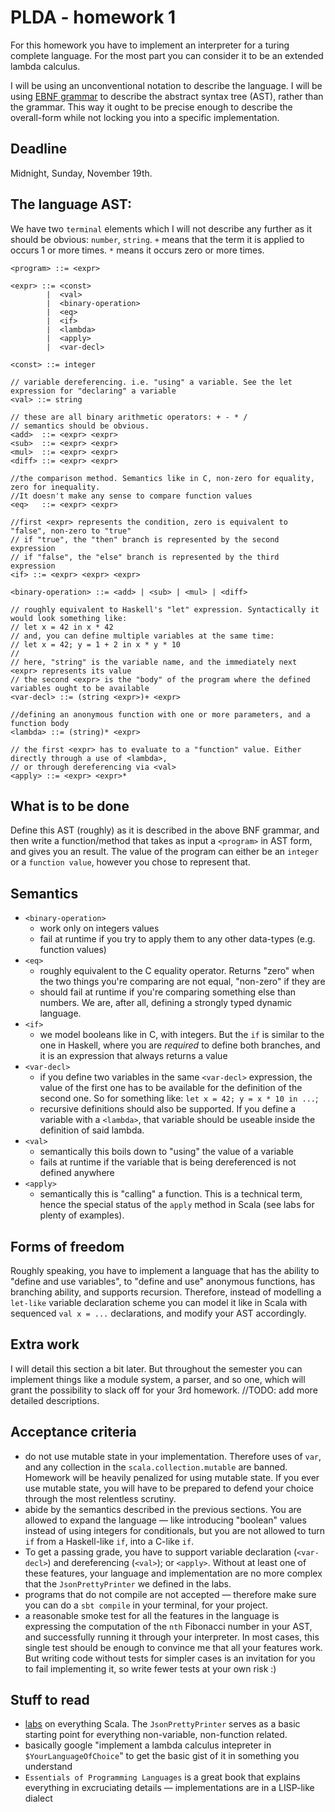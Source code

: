 # PLDA - homework 1

For this homework you have to implement an interpreter for a turing complete language. For the most part you can consider it to be an extended lambda calculus.

I will be using an unconventional notation to describe the language. I will be using [EBNF grammar](https://en.wikipedia.org/wiki/Backus%E2%80%93Naur_form#Example) to describe the abstract syntax tree (AST), rather than the grammar. This way it ought to be precise enough to describe the overall-form while not locking you into a specific implementation.

## Deadline

Midnight, Sunday, November 19th.

## The language AST:

We have two `terminal` elements which I will not describe any further as it should be obvious: `number`, `string`. `+` means that the term it is applied to occurs 1 or more times. `*` means it occurs zero or more times.

```bnf
<program> ::= <expr>

<expr> ::= <const>
        |  <val>
        |  <binary-operation>
        |  <eq>
        |  <if>
        |  <lambda>
        |  <apply>
        |  <var-decl>

<const> ::= integer

// variable dereferencing. i.e. "using" a variable. See the let expression for "declaring" a variable
<val> ::= string

// these are all binary arithmetic operators: + - * /
// semantics should be obvious.
<add>  ::= <expr> <expr>
<sub>  ::= <expr> <expr>
<mul>  ::= <expr> <expr>
<diff> ::= <expr> <expr>

//the comparison method. Semantics like in C, non-zero for equality, zero for inequality.
//It doesn't make any sense to compare function values
<eq>   ::= <expr> <expr>

//first <expr> represents the condition, zero is equivalent to "false", non-zero to "true"
// if "true", the "then" branch is represented by the second expression
// if "false", the "else" branch is represented by the third expression
<if> ::= <expr> <expr> <expr>

<binary-operation> ::= <add> | <sub> | <mul> | <diff>

// roughly equivalent to Haskell's "let" expression. Syntactically it would look something like:
// let x = 42 in x * 42
// and, you can define multiple variables at the same time:
// let x = 42; y = 1 + 2 in x * y * 10
//
// here, "string" is the variable name, and the immediately next <expr> represents its value
// the second <expr> is the "body" of the program where the defined variables ought to be available
<var-decl> ::= (string <expr>)+ <expr>

//defining an anonymous function with one or more parameters, and a function body
<lambda> ::= (string)* <expr>

// the first <expr> has to evaluate to a "function" value. Either directly through a use of <lambda>,
// or through dereferencing via <val>
<apply> ::= <expr> <expr>*
```

## What is to be done

Define this AST (roughly) as it is described in the above BNF grammar, and then write a function/method that takes as input a `<program>` in AST form, and gives you an result. The value of the program can either be an `integer` or a `function value`, however you chose to represent that.

## Semantics
* `<binary-operation>`
  * work only on integers values
  * fail at runtime if you try to apply them to any other data-types (e.g. function values)
* `<eq>`
  * roughly equivalent to the C equality operator. Returns "zero" when the two things you're comparing are not equal, "non-zero" if they are
  * should fail at runtime if you're comparing something else than numbers. We are, after all, defining a strongly typed dynamic language.
* `<if>`
  * we model booleans like in C, with integers. But the `if` is similar to the one in Haskell, where you are _required_ to define both branches, and it is an expression that always returns a value
* `<var-decl>`
  * if you define two variables in the same `<var-decl>` expression, the value of the first one has to be available for the definition of the second one. So for something like: `let x = 42; y = x * 10 in ...`;
  * recursive definitions should also be supported. If you define a variable with a `<lambda>`, that variable should be useable inside the definition of said lambda.
* `<val>`
  * semantically this boils down to "using" the value of a variable
  * fails at runtime if the variable that is being dereferenced is not defined anywhere
* `<apply>`
  * semantically this is "calling" a function. This is a technical term, hence the special status of the `apply` method in Scala (see labs for plenty of examples).

## Forms of freedom

Roughly speaking, you have to implement a language that has the ability to "define and use variables", to "define and use" anonymous functions, has branching ability, and supports recursion. Therefore, instead of modelling a `let-like` variable declaration scheme you can model it like in Scala with sequenced `val x = ...` declarations, and modify your AST accordingly.

## Extra work

I will detail this section a bit later. But throughout the semester you can implement things like a module system, a parser, and so one, which will grant the possibility to slack off for your 3rd homework. //TODO: add more detailed descriptions.

## Acceptance criteria

* do not use mutable state in your implementation. Therefore uses of `var`, and any collection in the `scala.collection.mutable` are banned. Homework will be heavily penalized for using mutable state. If you ever use mutable state, you will have to be prepared to defend your choice through the most relentless scrutiny.
* abide by the semantics described in the previous sections. You are allowed to expand the language — like introducing "boolean" values instead of using integers for conditionals, but you are not allowed to turn `if` from a Haskell-like `if`, into a C-like `if`.
* To get a passing grade, you have to support variable declaration (`<var-decl>`) and dereferencing (`<val>`); or `<apply>`. Without at least one of these features, your language and implementation are no more complex that the `JsonPrettyPrinter` we defined in the labs.
* programs that do not compile are not accepted — therefore make sure you can do a `sbt compile` in your terminal, for your project.
* a reasonable smoke test for all the features in the language is expressing the computation of the `nth` Fibonacci number in  your AST, and successfully running it through your interpreter. In most cases, this single test should be enough to convince me that all your features work. But writing code without tests for simpler cases is an invitation for you to fail implementing it, so write fewer tests at your own risk :)

## Stuff to read

* [labs](../labs) on everything Scala. The `JsonPrettyPrinter` serves as a basic starting point for everything non-variable, non-function related.
* basically google "implement a lambda calculus intepreter in `$YourLanguageOfChoice`" to get the basic gist of it in something you understand
* `Essentials of Programming Languages` is a great book that explains everything in excruciating details — implementations are in a LISP-like dialect
